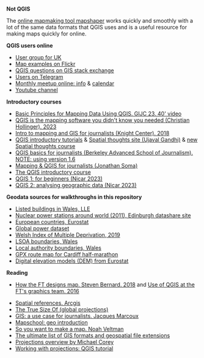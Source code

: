**Not QGIS**

The [online mapmaking tool mapshaper](https://mapshaper.org/) works quickly and smoothly with a lot of the same data formats that QGIS uses and is a useful resource for making maps quickly for online.

**QGIS users online**

- [User group for UK](https://uk.osgeo.org/qgis.html)
- [Map examples on Flickr](https://www.flickr.com/groups/qgis/pool/)
- [QGIS questions on GIS stack exchange](https://gis.stackexchange.com/questions/tagged/qgis)
- [Users on Telegram](https://t.me/joinchat/Aq2V5RPoxYYhXqUPoxRWPQ)
- [Monthly meetup online: info](https://github.com/qgis/QGIS/wiki) & [calendar](https://calendar.google.com/calendar/u/0/embed?src=qgis.org_1vgiosr4qevmb05nc0c0us8o1o@group.calendar.google.com)
- [Youtube channel](https://www.youtube.com/channel/UCGS162t4hkOA0b35ucf1yng/featured)


**Introductory courses**

- [Basic Principles for Mapping Data Using QGIS. GIJC 23. 40' video](https://www.youtube.com/watch?v=PuAaPXV5fs4)
- [QGIS is the mapping software you didn't know you needed (Christian Hollinger). 2023](https://chollinger.com/blog/2023/01/qgis-is-the-mapping-software-you-didnt-know-you-needed/)
- [Intro to mapping and GIS for journalists (Knight Center). 2018](https://journalismcourses.org/course/mappingandgis/)
- [QGIS introductory tutorials](https://www.qgistutorials.com/en/) & [Spatial thoughts site (Ujaval Gandhi)](https://courses.spatialthoughts.com/spatial-data-viz.html) & [new Spatial thoughts course](https://courses.spatialthoughts.com/introduction-to-qgis)
- [QGIS basics for journalists (Berkeley Advanced School of Journalism). NOTE: using version 1.6](https://multimedia.journalism.berkeley.edu/tutorials/qgis-basics-journalists/)
- [Mapping & QGIS for journalists (Jonathan Soma)](https://jonathansoma.com/tutorials/mapping/)
- [The QGIS introductory course](https://docs.qgis.org/testing/en/docs/gentle_gis_introduction/index.html#gentle-introduction-gis)
- [QGIS 1: for beginners (Nicar 2023)](https://ire-resources.s3.us-west-1.amazonaws.com/tipsheets/20230302-30077.pdf)
- [QGIS 2: analysing geographic data (Nicar 2023)](https://ire-resources.s3.us-west-1.amazonaws.com/tipsheets/20230302-30078.pdf)


**Geodata sources for walkthroughs in this repository**

- [Listed buildings in Wales, LLE](https://datamap.gov.wales/layers/inspire-wg:Cadw_ListedBuildings)
- [Nuclear power stations around world (2011), Edinburgh datashare site](https://datashare.ed.ac.uk/handle/10283/2464?show=full)
- [European countries, Eurostat](https://ec.europa.eu/eurostat/web/gisco/geodata/reference-data/administrative-units-statistical-units/countries)
- [Global power dataset](https://datasets.wri.org/dataset/globalpowerplantdatabase)
- [Welsh Index of Multiple Deprivation, 2019](https://statswales.gov.wales/Catalogue/Community-Safety-and-Social-Inclusion/Welsh-Index-of-Multiple-Deprivation/WIMD-Indicator-data-2019)
- [LSOA boundaries, Wales](https://datamap.gov.wales/layers/appdata-ons:lsoa_wales_2011)
- [Local authority boundaries, Wales](https://datamap.gov.wales/layergroups/inspire-wg:LocalAuthorities)
- [GPX route map for Cardiff half-marathon](https://www.plotaroute.com/route/335077)
- [Digital elevation models (DEM) from Eurostat](https://ec.europa.eu/eurostat/web/gisco/geodata/reference-data/elevation/copernicus-dem/elevation)


**Reading**

- [How the FT designs map. Steven Bernard. 2018](https://www.ft.com/content/35188c6a-4870-11e8-8ee8-cae73aab7ccb) and [Use of QGIS at the FT's graphics team. 2016](https://www.qgis.org/en/site/about/case_studies/qgis_at_financial_times.html)
<!-- - [Making maps at the Economist with QGIS, Elisabeth Lees](https://view.e.economist.com/?qs=1ec14ababa3933b67b6cb7792075e240bc13fe05cb2dd846cad274da179900f73f5d98103eae2de33da62855c1062a0ad55d6e5f51bd250274364819ebb50067a0eb5aa080df6e00990a533b77cb4b89)
- [Projections, The Economist. Adam Meara](https://view.e.economist.com/?qs=f23f9794d30266884e9b9ef47429adf7da882e50b39595b641a5d6098301ed904ee26b6d1c53959e76fc54d8378cc1044744044878958cbc9ddd549010032a9d956836cd74c64a36b9c7ff64de8615d3) -->
- [Spatial references. Arcgis](https://developers.arcgis.com/documentation/spatial-references/)
- [The True Size Of (global projections)](https://thetruesize.com)
- [GIS: a use case for journalists. Jacques Marcoux](https://datajournalism.com/read/longreads/geographic-information-systems-a-use-case-for-journalists)
- [Mapschool: geo introduction](https://mapschool.io/)
- [So you want to make a map. Noah Veltman](https://github.com/veltman/learninglunches/tree/master/maps)
- [The ultimate list of GIS formats and geospatial file extensions](https://gisgeography.com/gis-formats/)
- [Projections overview by Michael Corey](https://source.opennews.org/articles/choosing-right-map-projection/)
- [Working with projections: QGIS tutorial](https://www.qgistutorials.com/en/docs/3/working_with_projections.html)
